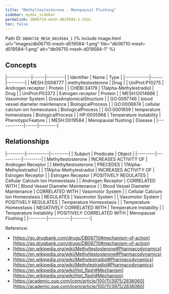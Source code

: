 ```yaml
---
title: "Methyltestosterone - Menopausal Flushing"
sidebar: mydoc_sidebar
permalink: db06710-mesh-d019584-1.html
toc: false 
---
```



Path ID: `DB06710_MESH_D019584_1`
{% include image.html url="images/db06710-mesh-d019584-1.png" file="db06710-mesh-d019584-1.png" alt="db06710-mesh-d019584-1" %}

## Concepts

|------------|------|---------|
| Identifier | Name | Type    |
|------------|------|---------|
| MESH:D008777 | methyltestosterone | Drug |
| UniProt:P10275 | Androgen receptor | Protein |
| CHEBI:34179 | 17alpha-Methylestradiol | Drug |
| UniProt:P03372 | Estrogen receptor | Protein |
| MESH:D014666 | Vasomotor System | GrossAnatomicalStructure |
| GO:0097746 | blood vessel diameter maintenance | BiologicalProcess |
| GO:0006874 | cellular calcium ion homeostasis | BiologicalProcess |
| GO:0001659 | temperature homeostasis | BiologicalProcess |
| HP:0005968 | Temperature instability | PhenotypicFeature |
| MESH:D019584 | Menopausal flushing | Disease |
|------------|------|---------|

## Relationships

|---------|-----------|---------|
| Subject | Predicate | Object  |
|---------|-----------|---------|
| Methyltestosterone | INCREASES ACTIVITY OF | Androgen Receptor |
| Methyltestosterone | PRECEDES | 17Alpha-Methylestradiol |
| 17Alpha-Methylestradiol | INCREASES ACTIVITY OF | Estrogen Receptor |
| Estrogen Receptor | POSITIVELY REGULATES | Cellular Calcium Ion Homeostasis |
| Androgen Receptor | CORRELATED WITH | Blood Vessel Diameter Maintenance |
| Blood Vessel Diameter Maintenance | CORRELATED WITH | Vasomotor System |
| Cellular Calcium Ion Homeostasis | REGULATES | Vasomotor System |
| Vasomotor System | POSITIVELY REGULATES | Temperature Homeostasis |
| Temperature Homeostasis | NEGATIVELY CORRELATED WITH | Temperature Instability |
| Temperature Instability | POSITIVELY CORRELATED WITH | Menopausal Flushing |
|---------|-----------|---------|

Reference: 
  - [https://go.drugbank.com/drugs/DB06710#mechanism-of-action](https://go.drugbank.com/drugs/DB06710#mechanism-of-action)
  - [https://en.wikipedia.org/wiki/Methyltestosterone#Pharmacodynamics](https://en.wikipedia.org/wiki/Methyltestosterone#Pharmacodynamics)
  - [https://en.wikipedia.org/wiki/Methylestradiol#Pharmacodynamics](https://en.wikipedia.org/wiki/Methylestradiol#Pharmacodynamics)
  - [https://en.wikipedia.org/wiki/Hot_flash#Mechanism](https://en.wikipedia.org/wiki/Hot_flash#Mechanism)
  - [https://academic.oup.com/jcem/article/100/11/3975/2836060](https://academic.oup.com/jcem/article/100/11/3975/2836060)
